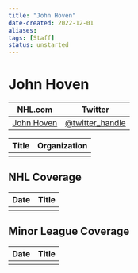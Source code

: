 ```yaml
---
title: "John Hoven"
date-created: 2022-12-01
aliases: 
tags: [Staff]
status: unstarted
---
```


# John Hoven

| NHL.com | Twitter |
| ------- | ------- |
| [John Hoven]() | [@twitter_handle](https://twitter.com/)

| Title | Organization |
| ----- | ------------ |
|       |              |



## NHL  Coverage
| Date | Title |
| ---- | ----- |
|      |       |



## Minor League Coverage
| Date | Title |
| ---- | ----- |
|      |       |


